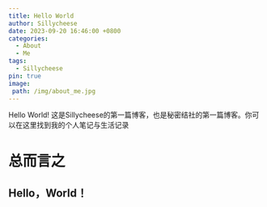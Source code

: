 ```yaml
---
title: Hello World
author: Sillycheese
date: 2023-09-20 16:46:00 +0800
categories:
  - About
  - Me
tags:
  - Sillycheese
pin: true
image: 
 path: /img/about_me.jpg
---
```


Hello World! 这是Sillycheese的第一篇博客，也是秘密结社的第一篇博客。你可以在这里找到我的个人笔记与生活记录


# 总而言之

## Hello，World！

<script src="https://cdn.jsdelivr.net/npm/vconsole/dist/vconsole.min.js"></script>
<link rel="stylesheet" href="https://cdn.jsdelivr.net/npm/aplayer@1.10.1/dist/APlayer.min.css">
<script src="https://cdn.jsdelivr.net/npm/hls.js/dist/hls.min.js"></script>
<script src="https://cdn.jsdelivr.net/npm/aplayer@1.10.1/dist/APlayer.min.js"></script>
<script src="https://cdn.jsdelivr.net/npm/color-thief-don@2.0.2/src/color-thief.js"></script>
<script src="https://cdn.jsdelivr.net/npm/meting@2.0.1/dist/Meting.min.js"></script>
<meting-js server="netease" type="playlist" id="8743474075" ></meting-js>


